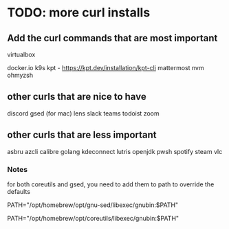 # TODO: more curl installs

## Add the curl commands that are most important

virtualbox

docker.io
k9s
kpt - https://kpt.dev/installation/kpt-cli
mattermost
nvm
ohmyzsh

## other curls that are nice to have

discord
gsed (for mac)
lens
slack
teams
todoist
zoom

## other curls that are less important

asbru
azcli
calibre
golang
kdeconnect
lutris
openjdk
pwsh
spotify
steam
vlc

### Notes

for both coreutils and gsed, you need to add them to path to override the defaults

PATH="/opt/homebrew/opt/gnu-sed/libexec/gnubin:$PATH"

PATH="/opt/homebrew/opt/coreutils/libexec/gnubin:$PATH"
